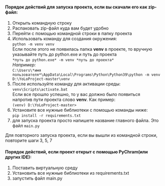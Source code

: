 #### Порядок действий для запуска проекта, если вы скачали его как zip-файл:
1) Открыть командную строку
2) Распаковать zip-файл куда вам будет удобно
3) Перейти с помощью командной строки в папку проекта
4) Использовать команду для создания окружения:  
``` python -m venv venv ```  
Если после этого не появилась папка __venv__ в проекте, то вручную указывайте путь до python.exe и путь до проекта  
```*путь до python.exe* -m venv *путь до проекта* ```   
_Например:_  
```C:\Users\*имя пользователя*\AppData\Local\Programs\Python\Python39\python -m venv D:\YoLoProject-master\venv```
5) После используйте команду для активации среды:  
```venv\Scripts\activate.bat ```  
Если все прошло успешно, то у вас должно было появиться напротив пути проекта слово __venv__. Как пример:  
```(venv) D:\YoLoProject-master> ```
6) Установите все нужные библиотеки с помощью команды ниже:  
```pip install -r requirements.txt```
7) для запуска проекта просто напишете название главного файла. Это файл ```main.py``` 

Для повторного запуска проекта, если вы вышли из командной строки, повторите шаги 3, 5, 7

#### Порядок действий, если проект открыт с помощью PyChram(или других IDE):
1) Поставить виртуальную среду
2) Установить все нужные библиотеки из requirements.txt
3) запустить файл main.py